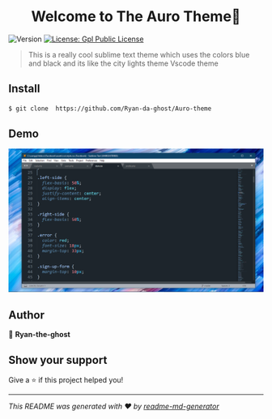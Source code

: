 <h1 align="center">Welcome to The Auro Theme👋</h1>
<p>
  <img alt="Version" src="https://img.shields.io/badge/version-1.0-blue.svg?cacheSeconds=2592000" />
  <a href="#" target="_blank">
    <img alt="License: Gpl Public License" src="https://img.shields.io/badge/License-Gpl Public License-yellow.svg" />
  </a>
</p>

> This is a really cool sublime text theme which  uses  the colors blue and black and its like the city lights theme Vscode theme

## Install

```sh
$ git clone  https://github.com/Ryan-da-ghost/Auro-theme
```

## Demo
<img src="Capture.PNG" alt="Auro Color Scheme"></img>

## Author

👤 **Ryan-the-ghost**


## Show your support

Give a ⭐️ if this project helped you!

***
_This README was generated with ❤️ by [readme-md-generator](https://github.com/kefranabg/readme-md-generator)_
